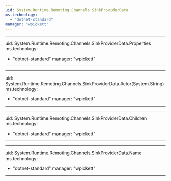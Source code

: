```yaml
---
uid: System.Runtime.Remoting.Channels.SinkProviderData
ms.technology: 
  - "dotnet-standard"
manager: "wpickett"
---
```


---
uid: System.Runtime.Remoting.Channels.SinkProviderData.Properties
ms.technology: 
  - "dotnet-standard"
manager: "wpickett"
---

---
uid: System.Runtime.Remoting.Channels.SinkProviderData.#ctor(System.String)
ms.technology: 
  - "dotnet-standard"
manager: "wpickett"
---

---
uid: System.Runtime.Remoting.Channels.SinkProviderData.Children
ms.technology: 
  - "dotnet-standard"
manager: "wpickett"
---

---
uid: System.Runtime.Remoting.Channels.SinkProviderData.Name
ms.technology: 
  - "dotnet-standard"
manager: "wpickett"
---
